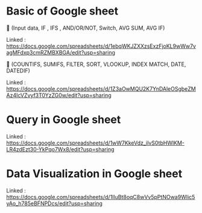 # Basic of Google sheet
🥇 (Input data, IF , IFS , AND/OR/NOT, Switch, AVG SUM, AVG IF)

Linked : https://docs.google.com/spreadsheets/d/1ebqWKJZXXzsExzFjoKL9wWw7vagMFdxp3cmRZMBXBGA/edit?usp=sharing

🥈 (COUNTIFS, SUMIFS, FILTER, SORT, VLOOKUP, INDEX MATCH, DATE, DATEDIF)

Linked : https://docs.google.com/spreadsheets/d/1Z3aOwMQU2K7YnDAleOSgbeZMAz4IcVZvyf3T0YzZG0w/edit?usp=sharing

# Query in Google sheet

Linked : https://docs.google.com/spreadsheets/d/1wW7KkeVdz_ilvS0tbHWlKM-LR4zdEzt30-YkPqo7Wx8/edit?usp=sharing

# Data Visualization in Google sheet
Linked : https://docs.google.com/spreadsheets/d/1lIuBt8oqC8wVv5pPtNOwa9WIic5yAo_h785eBFNPDcs/edit?usp=sharing
